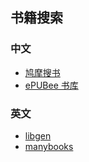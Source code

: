 ## 书籍搜索

### 中文
- [鸠摩搜书](https://www.jiumodiary.com/)
- [ePUBee 书库](http://cn.epubee.com/books/)

### 英文
- [libgen](http://www.libgen.io/)
- [manybooks](http://manybooks.net/)
